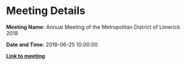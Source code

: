 # Meeting Details

**Meeting Name:** Annual Meeting of the Metropolitan District of Limerick 2018

**Date and Time:** 2018-06-25 10:00:00

**<a href="https://www.limerick.ie/council/whats-on/annual-meeting-metropolitan-district-limerick-2018" target="_blank">Link to meeting</a>**
